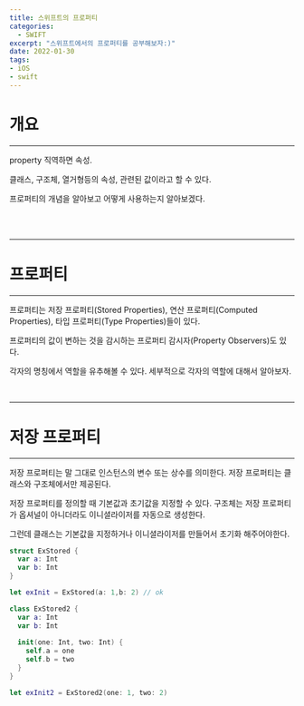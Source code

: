 ```yaml
---
title: 스위프트의 프로퍼티
categories:
  - SWIFT
excerpt: "스위프트에서의 프로퍼티를 공부해보자:)"
date: 2022-01-30
tags:
- iOS
- swift
---
```





# 개요

---

property 직역하면 속성.

클래스, 구조체, 열거형등의 속성, 관련된 값이라고 할 수 있다.

프로퍼티의 개념을 알아보고 어떻게 사용하는지 알아보겠다.

<br />
<br />

---

# 프로퍼티

---

프로퍼티는 저장 프로퍼티(Stored Properties), 연산 프로퍼티(Computed Properties), 타입 프로퍼티(Type Properties)들이 있다.

프로퍼티의 값이 변하는 것을 감시하는 프로퍼티 감시자(Property Observers)도 있다.

각자의 명칭에서 역할을 유추해볼 수 있다. 세부적으로 각자의 역할에 대해서 알아보자.

<br />

---

# 저장 프로퍼티

---

저장 프로퍼티는 말 그대로 인스턴스의 변수 또는 상수를 의미한다. 저장 프로퍼티는 클래스와 구조체에서만 제공된다.

저장 프로퍼티를 정의할 때 기본값과 초기값을 지정할 수 있다. 구조체는 저장 프로퍼티가 옵셔널이 아니더라도 이니셜라이저를 자동으로 생성한다.

그런데 클래스는 기본값을 지정하거나 이니셜라이저를 만들어서 초기화 해주어야한다.

```swift
struct ExStored {
  var a: Int
  var b: Int
}

let exInit = ExStored(a: 1,b: 2) // ok

class ExStored2 {
  var a: Int
  var b: Int
  
  init(one: Int, two: Int) {
    self.a = one
    self.b = two
  }
}

let exInit2 = ExStored2(one: 1, two: 2)
```
